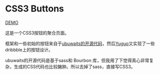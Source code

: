 # CSS3 Buttons

[DEMO](http://yuguo.github.com/css3-buttons/)

这是一个CSS3按钮的聚合页面。

框架和一些初始的按钮来自于[ubuwaits的开源代码](https://github.com/ubuwaits/css3-buttons)，然后[Yuguo](http://yuguo.us)又实现了一些dribbble上的按钮设计。

ubuwaits的开源代码是基于sass和 Bourbon 库，但我用了下觉得真心非常复杂，生成的CSS代码也比较臃肿。所以去掉了sass，直接写CSS3。


